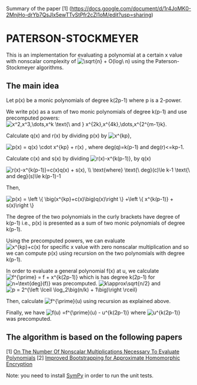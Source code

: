 
Summary of the paper [1] (https://docs.google.com/document/d/1r4JoMK0-2MnjHo-drYb7QsJlx5ewTTvStPfr2cZl1oM/edit?usp=sharing)


# PATERSON-STOCKMEYER
This is an implementation for evaluating a polynomial at a certain x value with nonscalar complexity of
<img src="https://latex.codecogs.com/gif.latex?\sqrt{n}&space;&plus;&space;O(log\&space;n)" title="\sqrt{n} + O(log\ n)" />
using the Paterson-Stockmeyer algorithms.

## The main idea
Let p(x) be a monic polynomials of degree k(2p-1) where p is a 2-power.

We write p(x) as a sum of two monic polynomials of degree k(p-1) and use precomputed powers: 
<img src="https://latex.codecogs.com/gif.latex?x^2,x^3,\dots,x^k&space;\text{\&space;and&space;}&space;x^{2k},x^{4k},\dots,x^{pk}" title="x^2,x^3,\dots,x^k \text{\ and } x^{2k},x^{4k},\dots,x^{2^{m-1}k}" />.

Calculate q(x) and r(x) by dividing p(x) by <img src="https://latex.codecogs.com/gif.latex?x^{kp}" title="x^{kp}" />,

<img src="https://latex.codecogs.com/gif.latex?p(x)&space;=&space;q(x)&space;\cdot&space;x^{kp}&space;&plus;&space;r(x)" title="p(x) = q(x) \cdot x^{kp} + r(x)" />
, where deg(q)=k(p-1) and deg(r)<=kp-1.


Calculate c(x) and s(x) by dividing 
<img src="https://latex.codecogs.com/gif.latex?r(x)-x^{k(p-1)}" title="r(x)-x^{k(p-1)}" />,
by q(x)

<img src="https://latex.codecogs.com/gif.latex?r(x)-x^{k(p-1)}=c(x)q(x)&space;&plus;&space;s(x),&space;\\&space;\text{where}&space;\text{\&space;deg}(c)\le&space;k-1&space;\text{\&space;and&space;deg}(s)\le&space;k(p-1)-1" title="r(x)-x^{k(p-1)}=c(x)q(x) + s(x), \\ \text{where} \text{\ deg}(c)\le k-1 \text{\ and deg}(s)\le k(p-1)-1" />

Then, 

<img src="https://latex.codecogs.com/gif.latex?p(x)&space;=&space;\left&space;\{&space;\big(x^{kp}&plus;c(x)\big)q(x)\right&space;\}&space;&plus;\left&space;\{&space;x^{k(p-1)}&space;&plus;&space;s(x)\right&space;\}" title="p(x) = \left \{ \big(x^{kp}+c(x)\big)q(x)\right \} +\left \{ x^{k(p-1)} + s(x)\right \}" />

The degree of the two polynomials in the curly brackets have degree of k(p-1) i.e.,  p(x) is presented as a sum of two monic polynomials of degree k(p-1).

Using the precomputed powers, we can evaluate  
<img src="https://latex.codecogs.com/gif.latex?x^{kp}&plus;c(x)" title="x^{kp}+c(x)" />
for specific x value with zero nonscalar multiplication and so we can compute p(x) using recursion on the two polynomials with degree k(p-1).

In order to evaluate a general polynomial f(x) at u, we calculate 
<img src="https://latex.codecogs.com/gif.latex?f^{\prime}&space;=&space;f&space;&plus;&space;x^{k(2p-1)}" title="f^{\prime} = f + x^{k(2p-1)}" />
which is has degree k(2p-1) for 
<img src="https://latex.codecogs.com/gif.latex?n=\deg(f)" title="n=\text{deg}(f)}" /> was precomputed.
<img src="https://latex.codecogs.com/gif.latex?k\approx\sqrt{n/2}" title="k\approx\sqrt{n/2}" />
and 
<img src="https://latex.codecogs.com/gif.latex?p&space;=&space;2^{\left&space;\lceil&space;\log_2\big((n/k)&space;&plus;&space;1\big)\right&space;\rceil}" title="p = 2^{\left \lceil \log_2\big(n/k) + 1\big)\right \rceil}" />

Then, calculate 
<img src="https://latex.codecogs.com/gif.latex?f^{\prime}(u)" title="f^{\prime}(u)" />
using recursion as explained above.

Finally, we have
<img src="https://latex.codecogs.com/gif.latex?f(u)&space;=f^{\prime}(u)&space;-&space;u^{k(2p-1)}" title="f(u) =f^{\prime}(u) - u^{k(2p-1)}" /> 
where 
<img src="https://latex.codecogs.com/gif.latex?u^{k(2p-1)}" title="u^{k(2p-1)}" /> was precomputed.






 
## The algorithm is based on the following papers
[1] [On The Number Of Nonscalar Multiplications Necessary To Evaluate Polynomials](https://www.researchgate.net/profile/Mike_Paterson3/publication/220617048_On_the_Number_of_Nonscalar_Multiplications_Necessary_to_Evaluate_Polynomials/links/5630d22408aef3349c29f8c1.pdf)
[2] [Improved Bootstrapping for Approximate Homomorphic Encryption](https://eprint.iacr.org/2018/1043.pdf)

Note: you need to install [SymPy](https://www.sympy.org/en/index.html) in order to run the unit tests.


